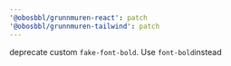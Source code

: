 ```yaml
---
'@obosbbl/grunnmuren-react': patch
'@obosbbl/grunnmuren-tailwind': patch
---
```


deprecate custom `fake-font-bold`. Use `font-bold`instead
